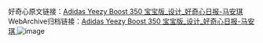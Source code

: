 好奇心原文链接：[Adidas Yeezy Boost 350 宝宝版_设计_好奇心日报-马安琪 ](https://www.qdaily.com/articles/12324.html)
WebArchive归档链接：[Adidas Yeezy Boost 350 宝宝版_设计_好奇心日报-马安琪 ](http://web.archive.org/web/20190623172533/https://www.qdaily.com/articles/12324.html)
![image](http://ww3.sinaimg.cn/large/007d5XDply1g3wjnnr825j30u02ntqjv)